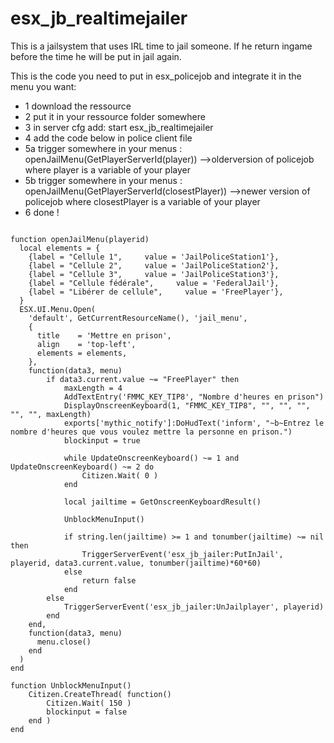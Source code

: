 # esx_jb_realtimejailer

This is a jailsystem that uses IRL time to jail someone. If he return ingame before the time he will be put in jail again.

This is the code you need to put in esx_policejob and integrate it in the menu you want:
- 1 download the ressource
- 2 put it in your ressource folder somewhere
- 3 in server cfg add: start esx_jb_realtimejailer
- 4 add the code below in police client file 
- 5a trigger somewhere in your menus : openJailMenu(GetPlayerServerId(player))  -->olderversion of policejob where player is a variable of your player
- 5b trigger somewhere in your menus : openJailMenu(GetPlayerServerId(closestPlayer))  -->newer version of policejob where closestPlayer is a variable of your player
- 6 done !

```

function openJailMenu(playerid)
  local elements = {
    {label = "Cellule 1",     value = 'JailPoliceStation1'},
    {label = "Cellule 2",     value = 'JailPoliceStation2'},
    {label = "Cellule 3",     value = 'JailPoliceStation3'},
    {label = "Cellule fédérale",     value = 'FederalJail'},
    {label = "Libérer de cellule",     value = 'FreePlayer'},
  }
  ESX.UI.Menu.Open(
	'default', GetCurrentResourceName(), 'jail_menu',
	{
	  title    = 'Mettre en prison',
	  align    = 'top-left',
	  elements = elements,
	},
	function(data3, menu)
		if data3.current.value ~= "FreePlayer" then
			maxLength = 4
			AddTextEntry('FMMC_KEY_TIP8', "Nombre d'heures en prison")
			DisplayOnscreenKeyboard(1, "FMMC_KEY_TIP8", "", "", "", "", "", maxLength)
			exports['mythic_notify']:DoHudText('inform', "~b~Entrez le nombre d'heures que vous voulez mettre la personne en prison.")
			blockinput = true

			while UpdateOnscreenKeyboard() ~= 1 and UpdateOnscreenKeyboard() ~= 2 do
				Citizen.Wait( 0 )
			end

			local jailtime = GetOnscreenKeyboardResult()

			UnblockMenuInput()

			if string.len(jailtime) >= 1 and tonumber(jailtime) ~= nil then
				TriggerServerEvent('esx_jb_jailer:PutInJail', playerid, data3.current.value, tonumber(jailtime)*60*60)
			else
				return false
			end
		else
			TriggerServerEvent('esx_jb_jailer:UnJailplayer', playerid)
		end
	end,
	function(data3, menu)
	  menu.close()
	end
  )
end

function UnblockMenuInput()
    Citizen.CreateThread( function()
        Citizen.Wait( 150 )
        blockinput = false 
    end )
end
```

